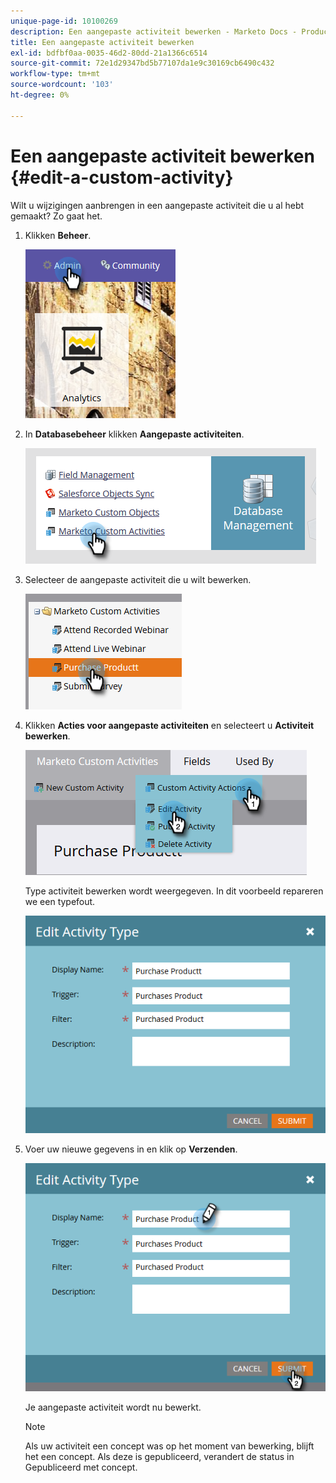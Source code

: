 ```yaml
---
unique-page-id: 10100269
description: Een aangepaste activiteit bewerken - Marketo Docs - Productdocumentatie
title: Een aangepaste activiteit bewerken
exl-id: bdfbf0aa-0035-46d2-80dd-21a1366c6514
source-git-commit: 72e1d29347bd5b77107da1e9c30169cb6490c432
workflow-type: tm+mt
source-wordcount: '103'
ht-degree: 0%

---
```


# Een aangepaste activiteit bewerken {#edit-a-custom-activity}

Wilt u wijzigingen aanbrengen in een aangepaste activiteit die u al hebt gemaakt? Zo gaat het.

1. Klikken **Beheer**.

   ![](assets/one-1.png)

1. In **Databasebeheer** klikken **Aangepaste activiteiten**.

   ![](assets/two-1.png)

1. Selecteer de aangepaste activiteit die u wilt bewerken.

   ![](assets/three-1.png)

1. Klikken **Acties voor aangepaste activiteiten** en selecteert u **Activiteit bewerken**.

   ![](assets/four-1.png)

   Type activiteit bewerken wordt weergegeven. In dit voorbeeld repareren we een typefout.

   ![](assets/five-1.png)

1. Voer uw nieuwe gegevens in en klik op **Verzenden**.

   ![](assets/six-1.png)

   Je aangepaste activiteit wordt nu bewerkt.

   >[!NOTE]
   >
   >Als uw activiteit een concept was op het moment van bewerking, blijft het een concept. Als deze is gepubliceerd, verandert de status in Gepubliceerd met concept.

